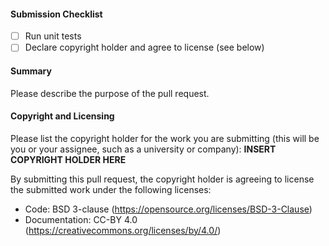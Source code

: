 #### Submission Checklist

- [ ] Run unit tests
- [ ] Declare copyright holder and agree to license (see below)

#### Summary

Please describe the purpose of the pull request.

#### Copyright and Licensing

Please list the copyright holder for the work you are submitting
(this will be you or your assignee, such as a university or company):
**INSERT COPYRIGHT HOLDER HERE**


By submitting this pull request, the copyright holder is agreeing to
license the submitted work under the following licenses:

- Code: BSD 3-clause (https://opensource.org/licenses/BSD-3-Clause)
- Documentation: CC-BY 4.0 (https://creativecommons.org/licenses/by/4.0/)
